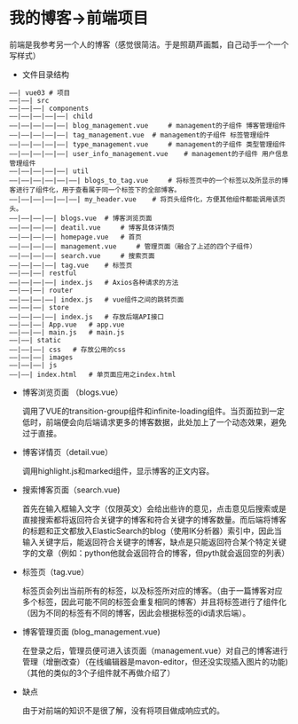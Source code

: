 # 我的博客->前端项目
前端是我参考另一个人的博客（感觉很简洁。于是照葫芦画瓢，自己动手一个一个写样式）

- 文件目录结构

```
——| vue03 # 项目
——|——| src 
——|——|——| components
——|——|——|——|——| child 
——|——|——|——|——| blog_management.vue 	# management的子组件 博客管理组件
——|——|——|——|——| tag_management.vue 	# management的子组件 标签管理组件
——|——|——|——|——| type_management.vue 	# management的子组件 类型管理组件
——|——|——|——|——| user_info_management.vue 	# management的子组件 用户信息管理组件
——|——|——|——|——| util
——|——|——|——|——|——| blogs_to_tag.vue 	# 将标签页中的一个标签以及所显示的博客进行了组件化，用于查看属于同一个标签下的全部博客。
——|——|——|——|——|——| my_header.vue 	# 将页头组件化，方便其他组件都能调用该页头。
——|——|——|——| blogs.vue 	# 博客浏览页面
——|——|——|——| deatil.vue 	# 博客具体详情页
——|——|——|——| homepage.vue 	# 首页
——|——|——|——| management.vue 	# 管理页面（融合了上述的四个子组件）
——|——|——|——| search.vue 	# 搜索页面
——|——|——|——| tag.vue 	# 标签页
——|——|——| restful
——|——|——|——| index.js 	# Axios各种请求的方法 
——|——|——| router
——|——|——|——| index.js 	# vue组件之间的跳转页面
——|——|——| store
——|——|——|——| index.js 	# 存放后端API接口
——|——|——| App.vue 	# app.vue
——|——|——| main.js 	# main.js
——|——| static
——|——|——| css 	# 存放公用的css
——|——|——| images						
——|——|——| js
——|——| index.html 	# 单页面应用之index.html
```

- 博客浏览页面 （blogs.vue）

  调用了VUE的transition-group组件和infinite-loading组件。当页面拉到一定低时，前端便会向后端请求更多的博客数据，此处加上了一个动态效果，避免过于直接。

- 博客详情页（detail.vue）

  调用highlight.js和marked组件，显示博客的正文内容。

- 搜索博客页面（search.vue)

  首先在输入框输入文字（仅限英文）会给出些许的意见，点击意见后搜索或是直接搜索都将返回符合关键字的博客和符合关键字的博客数量。而后端将博客的标题和正文都放入ElasticSearch的blog（使用IK分析器）索引中，因此当输入关键字后，能返回符合关键字的博客，缺点是只能返回符合某个特定关键字的文章（例如：python他就会返回符合的博客，但pyth就会返回空的列表）

- 标签页（tag.vue）

  标签页会列出当前所有的标签，以及标签所对应的博客。（由于一篇博客对应多个标签，因此可能不同的标签会重复相同的博客）并且将标签进行了组件化（因为不同的标签有不同的博客，因此会根据标签的id请求后端）。

- 博客管理页面 (blog_management.vue)

  在登录之后，管理员便可进入该页面（management.vue）对自己的博客进行管理（增删改查）（在线编辑器是mavon-editor，但还没实现插入图片的功能)（其他的类似的3个子组件就不再做介绍了）

- 缺点

  由于对前端的知识不是很了解，没有将项目做成响应式的。
  
